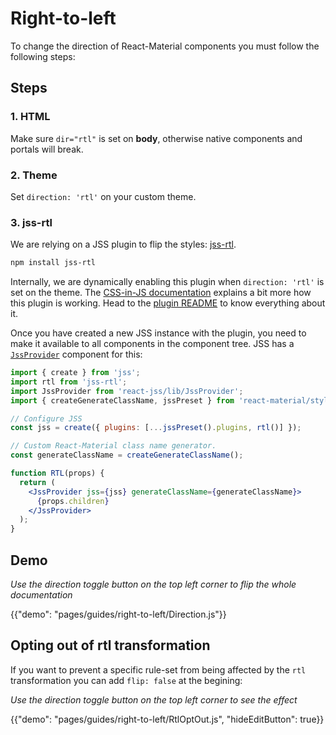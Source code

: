 # Right-to-left

To change the direction of React-Material components you must follow the following steps:

## Steps

### 1. HTML

Make sure `dir="rtl"` is set on **body**, otherwise native components and portals will break.

### 2. Theme

Set `direction: 'rtl'` on your custom theme.

### 3. jss-rtl

We are relying on a JSS plugin to flip the styles: [jss-rtl](https://github.com/alitaheri/jss-rtl).

```sh
npm install jss-rtl
```

Internally, we are dynamically enabling this plugin when `direction: 'rtl'` is set on the theme.
The [CSS-in-JS documentation](/customization/css-in-js#opting-out-of-rtl-transformation) explains a bit more how this plugin is working. Head to the [plugin README](https://github.com/alitaheri/jss-rtl) to know everything about it.

Once you have created a new JSS instance with the plugin, you need to make it available to all components in the component tree. JSS has a [`JssProvider`](https://github.com/cssinjs/react-jss) component for this:

```jsx
import { create } from 'jss';
import rtl from 'jss-rtl';
import JssProvider from 'react-jss/lib/JssProvider';
import { createGenerateClassName, jssPreset } from 'react-material/styles';

// Configure JSS
const jss = create({ plugins: [...jssPreset().plugins, rtl()] });

// Custom React-Material class name generator.
const generateClassName = createGenerateClassName();

function RTL(props) {
  return (
    <JssProvider jss={jss} generateClassName={generateClassName}>
      {props.children}
    </JssProvider>
  );
}
```

## Demo

*Use the direction toggle button on the top left corner to flip the whole documentation*

{{"demo": "pages/guides/right-to-left/Direction.js"}}


## Opting out of rtl transformation

If you want to prevent a specific rule-set from being affected by the `rtl` transformation you can add `flip: false` at the begining:

*Use the direction toggle button on the top left corner to see the effect*

{{"demo": "pages/guides/right-to-left/RtlOptOut.js", "hideEditButton": true}}
